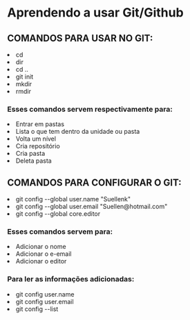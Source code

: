 # Aprendendo a usar Git/Github

<h2>COMANDOS PARA USAR NO GIT:</h2>
<li>cd</li> 
<li>dir</li> 
<li>cd ..</li>
<li>git init</li> 
<li>mkdir</li> 
<li>rmdir</li> 

<h3> Esses comandos servem respectivamente para:</h3>
<li>Entrar em pastas</li> 
<li>Lista o que tem dentro da unidade ou pasta</li> 
<li>Volta um nível</li> 
<li>Cria repositório</li> 
<li>Cria pasta</li> 
<li>Deleta pasta</li> 


<h2>COMANDOS PARA CONFIGURAR O GIT:</h2>
<li>git config --global user.name "Suellenk"</li> 
<li>git config --global user.email "Suellen@hotmail.com"</li> 
<li>git config --global core.editor</li>

<h3>Esses comandos servem para:</h3>
<li>Adicionar o nome</li> 
<li>Adicionar o e-email</li> 
<li>Adicionar o editor</li> 

<h3>Para ler as informações adicionadas:</h3>
<li>git config user.name</li> 
<li>git config user.email</li> 
<li>git config --list</li> 
